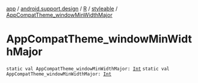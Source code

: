 [app](../../../index.md) / [android.support.design](../../index.md) / [R](../index.md) / [styleable](index.md) / [AppCompatTheme_windowMinWidthMajor](./-app-compat-theme_window-min-width-major.md)

# AppCompatTheme_windowMinWidthMajor

`static val AppCompatTheme_windowMinWidthMajor: `[`Int`](https://kotlinlang.org/api/latest/jvm/stdlib/kotlin/-int/index.html)
`static val AppCompatTheme_windowMinWidthMajor: `[`Int`](https://kotlinlang.org/api/latest/jvm/stdlib/kotlin/-int/index.html)